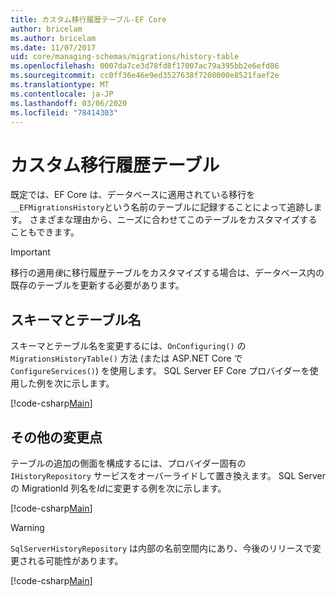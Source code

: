 ```yaml
---
title: カスタム移行履歴テーブル-EF Core
author: bricelam
ms.author: bricelam
ms.date: 11/07/2017
uid: core/managing-schemas/migrations/history-table
ms.openlocfilehash: 0007da7ce3d78fd8f17007ac79a395bb2e6efd86
ms.sourcegitcommit: cc0ff36e46e9ed3527638f7208000e8521faef2e
ms.translationtype: MT
ms.contentlocale: ja-JP
ms.lasthandoff: 03/06/2020
ms.locfileid: "78414303"
---
```

# <a name="custom-migrations-history-table"></a>カスタム移行履歴テーブル

既定では、EF Core は、データベースに適用されている移行を `__EFMigrationsHistory`という名前のテーブルに記録することによって追跡します。 さまざまな理由から、ニーズに合わせてこのテーブルをカスタマイズすることもできます。

> [!IMPORTANT]
> 移行の適用*後*に移行履歴テーブルをカスタマイズする場合は、データベース内の既存のテーブルを更新する必要があります。

## <a name="schema-and-table-name"></a>スキーマとテーブル名

スキーマとテーブル名を変更するには、`OnConfiguring()` の `MigrationsHistoryTable()` 方法 (または ASP.NET Core で `ConfigureServices()`) を使用します。 SQL Server EF Core プロバイダーを使用した例を次に示します。

[!code-csharp[Main](../../../../samples/core/Schemas/Migrations/MigrationTableNameContext.cs#TableNameContext)]

## <a name="other-changes"></a>その他の変更点

テーブルの追加の側面を構成するには、プロバイダー固有の `IHistoryRepository` サービスをオーバーライドして置き換えます。 SQL Server の MigrationId 列名を*Id*に変更する例を次に示します。

[!code-csharp[Main](../../../../samples/core/Schemas/Migrations/MyHistoryRepository.cs#HistoryRepositoryContext)]

> [!WARNING]
> `SqlServerHistoryRepository` は内部の名前空間内にあり、今後のリリースで変更される可能性があります。

[!code-csharp[Main](../../../../samples/core/Schemas/Migrations/MyHistoryRepository.cs#HistoryRepository)]
